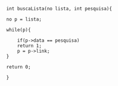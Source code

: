 	int buscaLista(no lista, int pesquisa){

	no p = lista;
	
	while(p){

		if(p->data == pesquisa)
		return 1;
		p = p->link;
	}
	
	return 0;
	
	}
